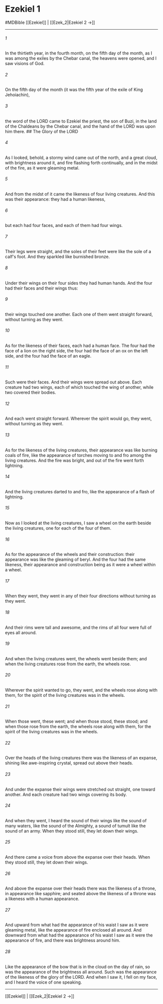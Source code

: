 # Ezekiel 1
#MDBible
[[Ezekiel]] | [[Ezek_2|Ezekiel 2 →]]

***

###### 1 

In the thirtieth year, in the fourth month, on the fifth day of the month, as I was among the exiles by the Chebar canal, the heavens were opened, and I saw visions of God. 

###### 2 

On the fifth day of the month (it was the fifth year of the exile of King Jehoiachin), 

###### 3 

the word of the LORD came to Ezekiel the priest, the son of Buzi, in the land of the Chaldeans by the Chebar canal, and the hand of the LORD was upon him there. ## The Glory of the LORD 

###### 4 

As I looked, behold, a stormy wind came out of the north, and a great cloud, with brightness around it, and fire flashing forth continually, and in the midst of the fire, as it were gleaming metal. 

###### 5 

And from the midst of it came the likeness of four living creatures. And this was their appearance: they had a human likeness, 

###### 6 

but each had four faces, and each of them had four wings. 

###### 7 

Their legs were straight, and the soles of their feet were like the sole of a calf's foot. And they sparkled like burnished bronze. 

###### 8 

Under their wings on their four sides they had human hands. And the four had their faces and their wings thus: 

###### 9 

their wings touched one another. Each one of them went straight forward, without turning as they went. 

###### 10 

As for the likeness of their faces, each had a human face. The four had the face of a lion on the right side, the four had the face of an ox on the left side, and the four had the face of an eagle. 

###### 11 

Such were their faces. And their wings were spread out above. Each creature had two wings, each of which touched the wing of another, while two covered their bodies. 

###### 12 

And each went straight forward. Wherever the spirit would go, they went, without turning as they went. 

###### 13 

As for the likeness of the living creatures, their appearance was like burning coals of fire, like the appearance of torches moving to and fro among the living creatures. And the fire was bright, and out of the fire went forth lightning. 

###### 14 

And the living creatures darted to and fro, like the appearance of a flash of lightning. 

###### 15 

Now as I looked at the living creatures, I saw a wheel on the earth beside the living creatures, one for each of the four of them. 

###### 16 

As for the appearance of the wheels and their construction: their appearance was like the gleaming of beryl. And the four had the same likeness, their appearance and construction being as it were a wheel within a wheel. 

###### 17 

When they went, they went in any of their four directions without turning as they went. 

###### 18 

And their rims were tall and awesome, and the rims of all four were full of eyes all around. 

###### 19 

And when the living creatures went, the wheels went beside them; and when the living creatures rose from the earth, the wheels rose. 

###### 20 

Wherever the spirit wanted to go, they went, and the wheels rose along with them, for the spirit of the living creatures was in the wheels. 

###### 21 

When those went, these went; and when those stood, these stood; and when those rose from the earth, the wheels rose along with them, for the spirit of the living creatures was in the wheels. 

###### 22 

Over the heads of the living creatures there was the likeness of an expanse, shining like awe-inspiring crystal, spread out above their heads. 

###### 23 

And under the expanse their wings were stretched out straight, one toward another. And each creature had two wings covering its body. 

###### 24 

And when they went, I heard the sound of their wings like the sound of many waters, like the sound of the Almighty, a sound of tumult like the sound of an army. When they stood still, they let down their wings. 

###### 25 

And there came a voice from above the expanse over their heads. When they stood still, they let down their wings. 

###### 26 

And above the expanse over their heads there was the likeness of a throne, in appearance like sapphire; and seated above the likeness of a throne was a likeness with a human appearance. 

###### 27 

And upward from what had the appearance of his waist I saw as it were gleaming metal, like the appearance of fire enclosed all around. And downward from what had the appearance of his waist I saw as it were the appearance of fire, and there was brightness around him. 

###### 28 

Like the appearance of the bow that is in the cloud on the day of rain, so was the appearance of the brightness all around. Such was the appearance of the likeness of the glory of the LORD. And when I saw it, I fell on my face, and I heard the voice of one speaking. 

***

[[Ezekiel]] | [[Ezek_2|Ezekiel 2 →]]
